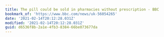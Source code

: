 ```yaml
---
title: The pill could be sold in pharmacies without prescription - BBC News
bookmark_of: 'https://www.bbc.com/news/uk-56054265'
date: '2021-02-14T20:12:28.031Z'
modified: '2021-02-14T20:12:28.031Z'
guid: d6536f8b-2a1e-4fb3-8384-66be073677da
---
```

 
